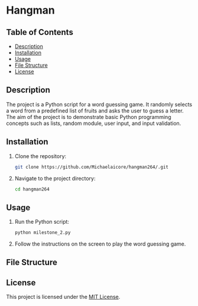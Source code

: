 # Hangman

## Table of Contents
- [Description](#description)
- [Installation](#installation)
- [Usage](#usage)
- [File Structure](#file-structure)
- [License](#license)

## Description
The project is a Python script for a word guessing game. It randomly selects a word from a predefined list of fruits and asks the user to guess a letter. The aim of the project is to demonstrate basic Python programming concepts such as lists, random module, user input, and input validation.

## Installation
1. Clone the repository:
    ```bash
    git clone https://github.com/Michaelaicore/hangman264/.git
    ```
2. Navigate to the project directory:
    ```bash
    cd hangman264
    ```

## Usage
1. Run the Python script:
    ```bash
    python milestone_2.py
    ```
2. Follow the instructions on the screen to play the word guessing game.

## File Structure

## License
This project is licensed under the [MIT License](LICENSE).